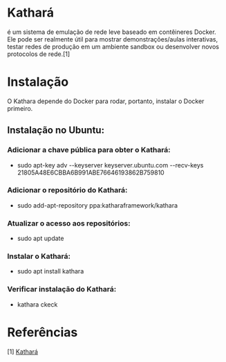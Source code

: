 # Kathará
é um sistema de emulação de rede leve baseado em contêineres Docker. Ele pode ser realmente útil para mostrar demonstrações/aulas interativas, testar redes de produção em um ambiente sandbox ou desenvolver novos protocolos de rede.[1] 

# Instalação
O Kathara depende do Docker para rodar, portanto, instalar o Docker primeiro.

## Instalação no Ubuntu:
### Adicionar a chave pública para obter o Kathará: 
- sudo apt-key adv --keyserver keyserver.ubuntu.com --recv-keys 21805A48E6CBBA6B991ABE76646193862B759810
### Adicionar o repositório do Kathará:
- sudo add-apt-repository ppa:katharaframework/kathara
### Atualizar o acesso aos repositórios:
- sudo apt update
### Instalar o Kathará:
- sudo apt install kathara
### Verificar instalação do Kathará:
- kathara ckeck 
  
# Referências
[1] [Kathará](https://github.com/KatharaFramework/Kathara)
